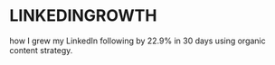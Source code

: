 # LINKEDINGROWTH
how I grew my LinkedIn following by 22.9% in 30 days using organic content strategy.
